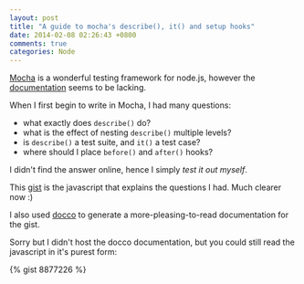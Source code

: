 ```yaml
---
layout: post
title: "A guide to mocha's describe(), it() and setup hooks"
date: 2014-02-08 02:26:43 +0800
comments: true
categories: Node
---
```


[Mocha](http://samwize.com/2014/01/29/mocha-the-most-popular-testing-framework-for-node/) is a wonderful testing framework for node.js, however the [documentation](http://visionmedia.github.io/mocha/) seems to be lacking.

When I first begin to write in Mocha, I had many questions:

- what exactly does `describe()` do?
- what is the effect of nesting `describe()` multiple levels?
- is `describe()` a test suite, and `it()` a test case?
- where should I place `before()` and `after()` hooks?

<!-- more -->

I didn't find the answer online, hence I simply _test it out myself_.

This [gist](https://gist.github.com/samwize/8877226) is the javascript that explains the questions I had. Much clearer now :)

I also used [docco](http://samwize.com/2014/01/31/the-best-documentation-generator-for-node/) to generate a more-pleasing-to-read documentation for the gist.

Sorry but I didn't host the docco documentation, but you could still read the javascript in it's purest form:

{% gist 8877226 %}
